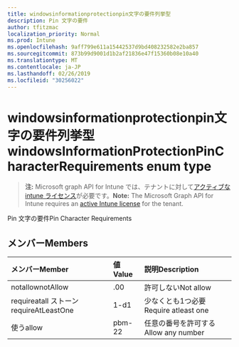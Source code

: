 ```yaml
---
title: windowsinformationprotectionpin文字の要件列挙型
description: Pin 文字の要件
author: tfitzmac
localization_priority: Normal
ms.prod: Intune
ms.openlocfilehash: 9aff799e611a15442537d9bd408232582e2ba857
ms.sourcegitcommit: 873b99d9001d1b2af21836e47f15360b08e10a40
ms.translationtype: MT
ms.contentlocale: ja-JP
ms.lasthandoff: 02/26/2019
ms.locfileid: "30256022"
---
```

# <a name="windowsinformationprotectionpincharacterrequirements-enum-type"></a><span data-ttu-id="8d80b-103">windowsinformationprotectionpin文字の要件列挙型</span><span class="sxs-lookup"><span data-stu-id="8d80b-103">windowsInformationProtectionPinCharacterRequirements enum type</span></span>

> <span data-ttu-id="8d80b-104">**注:** Microsoft graph API for Intune では、テナントに対して[アクティブな intune ライセンス](https://go.microsoft.com/fwlink/?linkid=839381)が必要です。</span><span class="sxs-lookup"><span data-stu-id="8d80b-104">**Note:** The Microsoft Graph API for Intune requires an [active Intune license](https://go.microsoft.com/fwlink/?linkid=839381) for the tenant.</span></span>

<span data-ttu-id="8d80b-105">Pin 文字の要件</span><span class="sxs-lookup"><span data-stu-id="8d80b-105">Pin Character Requirements</span></span>

## <a name="members"></a><span data-ttu-id="8d80b-106">メンバー</span><span class="sxs-lookup"><span data-stu-id="8d80b-106">Members</span></span>
|<span data-ttu-id="8d80b-107">メンバー</span><span class="sxs-lookup"><span data-stu-id="8d80b-107">Member</span></span>|<span data-ttu-id="8d80b-108">値</span><span class="sxs-lookup"><span data-stu-id="8d80b-108">Value</span></span>|<span data-ttu-id="8d80b-109">説明</span><span class="sxs-lookup"><span data-stu-id="8d80b-109">Description</span></span>|
|:---|:---|:---|
|<span data-ttu-id="8d80b-110">notallow</span><span class="sxs-lookup"><span data-stu-id="8d80b-110">notAllow</span></span>|<span data-ttu-id="8d80b-111">.0</span><span class="sxs-lookup"><span data-stu-id="8d80b-111">0</span></span>|<span data-ttu-id="8d80b-112">許可しない</span><span class="sxs-lookup"><span data-stu-id="8d80b-112">Not allow</span></span>|
|<span data-ttu-id="8d80b-113">requireatall ストーン</span><span class="sxs-lookup"><span data-stu-id="8d80b-113">requireAtLeastOne</span></span>|<span data-ttu-id="8d80b-114">1-d</span><span class="sxs-lookup"><span data-stu-id="8d80b-114">1</span></span>|<span data-ttu-id="8d80b-115">少なくとも1つ必要</span><span class="sxs-lookup"><span data-stu-id="8d80b-115">Require atleast one</span></span>|
|<span data-ttu-id="8d80b-116">使う</span><span class="sxs-lookup"><span data-stu-id="8d80b-116">allow</span></span>|<span data-ttu-id="8d80b-117">pbm-2</span><span class="sxs-lookup"><span data-stu-id="8d80b-117">2</span></span>|<span data-ttu-id="8d80b-118">任意の番号を許可する</span><span class="sxs-lookup"><span data-stu-id="8d80b-118">Allow any number</span></span>|



